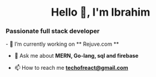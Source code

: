 <h1 align="center">Hello 👋, I'm Ibrahim</h1>
<h3>Passionate full stack developer</h3>
- 🌱 I’m currently working on ** Rejuve.com **

- 💬 Ask me about **MERN, Go-lang, sql and firebase**

- 📫 How to reach me **techofreact@gmail.com**

